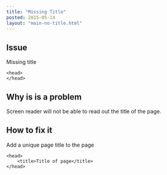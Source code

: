 ```yaml
---
title: "Missing Title"
posted: 2015-05-14
layout: "main-no-title.html"
---
```


## Issue
Missing title

```
<head>
</head>
```

## Why is is a problem
Screen reader will not be able to read out the title of the page.

## How to fix it
Add a unique page title to the page

```
<head>
    <title>Title of page</title>
</head>
```